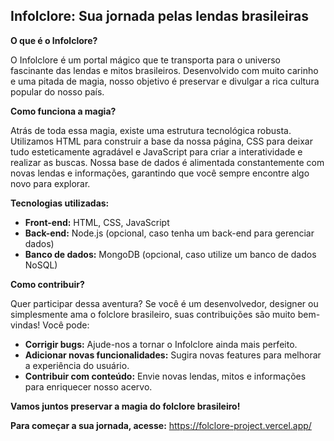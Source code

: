 ## Infolclore: Sua jornada pelas lendas brasileiras

**O que é o Infolclore?**

O Infolclore é um portal mágico que te transporta para o universo fascinante das lendas e mitos brasileiros. Desenvolvido com muito carinho e uma pitada de magia, nosso objetivo é preservar e divulgar a rica cultura popular do nosso país.

**Como funciona a magia?**

Atrás de toda essa magia, existe uma estrutura tecnológica robusta. Utilizamos HTML para construir a base da nossa página, CSS para deixar tudo esteticamente agradável e JavaScript para criar a interatividade e realizar as buscas. Nossa base de dados é alimentada constantemente com novas lendas e informações, garantindo que você sempre encontre algo novo para explorar.

**Tecnologias utilizadas:**

* **Front-end:** HTML, CSS, JavaScript
* **Back-end:** Node.js (opcional, caso tenha um back-end para gerenciar dados)
* **Banco de dados:** MongoDB (opcional, caso utilize um banco de dados NoSQL)

**Como contribuir?**

Quer participar dessa aventura? Se você é um desenvolvedor, designer ou simplesmente ama o folclore brasileiro, suas contribuições são muito bem-vindas! Você pode:

* **Corrigir bugs:** Ajude-nos a tornar o Infolclore ainda mais perfeito.
* **Adicionar novas funcionalidades:** Sugira novas features para melhorar a experiência do usuário.
* **Contribuir com conteúdo:** Envie novas lendas, mitos e informações para enriquecer nosso acervo.

**Vamos juntos preservar a magia do folclore brasileiro!**

**Para começar a sua jornada, acesse:** https://folclore-project.vercel.app/

